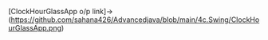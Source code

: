 [ClockHourGlassApp o/p link]->(https://github.com/sahana426/Advancedjava/blob/main/4c.Swing/ClockHourGlassApp.png)
